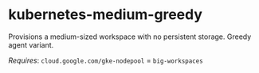 # kubernetes-medium-greedy

Provisions a medium-sized workspace with no persistent storage. Greedy agent variant.

_Requires_: `cloud.google.com/gke-nodepool` = `big-workspaces`
